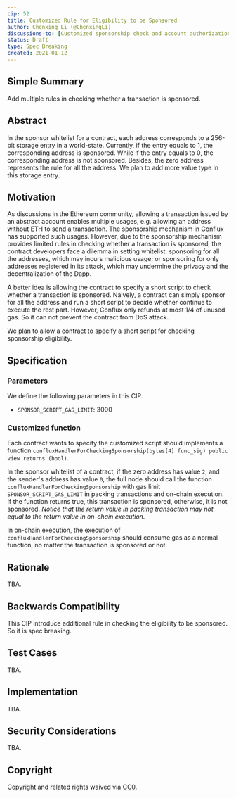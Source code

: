 ```yaml
---
cip: 52
title: Customized Rule for Eligibility to be Sponsored
author: Chenxing Li (@ChenxingLi)
discussions-to: [Customized sponsorship check and account authorization](https://github.com/Conflux-Chain/CIPs/issues/54)
status: Draft
type: Spec Breaking
created: 2021-01-12
---
```


## Simple Summary
Add multiple rules in checking whether a transaction is sponsored. 

## Abstract
In the sponsor whitelist for a contract, each address corresponds to a 256-bit storage entry in a world-state. Currently, if the entry equals to 1, the corresponding address is sponsored. While if the entry equals to 0, the corresponding address is not sponsored. Besides, the zero address represents the rule for all the address. We plan to add more value type in this storage entry. 

## Motivation
As discussions in the Ethereum community, allowing a transaction issued by an abstract account enables multiple usages, e.g. allowing an address without ETH to send a transaction. The sponsorship mechanism in Conflux has supported such usages. However, due to the sponsorship mechanism provides limited rules in checking whether a transaction is sponsored, the contract developers face a dilemma in setting whitelist: sponsoring for all the addresses, which may incurs malicious usage; or sponsoring for only addresses registered in its attack, which may undermine the privacy and the decentralization of the Dapp. 

A better idea is allowing the contract to specify a short script to check whether a transaction is sponsored. Naively, a contract can simply sponsor for all the address and run a short script to decide whether continue to execute the rest part. However, Conflux only refunds at most 1/4 of unused gas. So it can not prevent the contract from DoS attack. 

We plan to allow a contract to specify a short script for checking sponsorship eligibility.  

## Specification
<!--The technical specification should describe the syntax and semantics of any new feature. The specification should be detailed enough to allow competing, interoperable implementations for any of the current Conflux platforms ([conflux-rust](https://github.com/Conflux-Chain/conflux-rust)).-->

### Parameters

We define the following parameters in this CIP.

- `SPONSOR_SCRIPT_GAS_LIMIT`: 3000

### Customized function

Each contract wants to specify the customized script should implements a function `confluxHandlerForCheckingSponsorship(bytes[4] func_sig) public view returns (bool)`. 

In the sponsor whitelist of a contract, if the zero address has value `2`, and the sender's address has value `0`, the full node should call the function `confluxHandlerForCheckingSponsorship` with gas limit `SPONSOR_SCRIPT_GAS_LIMIT` in packing transactions and on-chain execution. If the function returns true, this transaction is sponsored, otherwise, it is not sponsored. *Notice that the return value in packing transaction may not equal to the return value in on-chain execution.* 

In on-chain execution, the execution of `confluxHandlerForCheckingSponsorship` should consume gas as a normal function, no matter the transaction is sponsored or not. 

## Rationale

TBA.

## Backwards Compatibility

This CIP introduce additional rule in checking the eligibility to be sponsored. So it is spec breaking. 

## Test Cases

TBA.

## Implementation

TBA.

## Security Considerations

TBA.

## Copyright
Copyright and related rights waived via [CC0](https://creativecommons.org/publicdomain/zero/1.0/).
